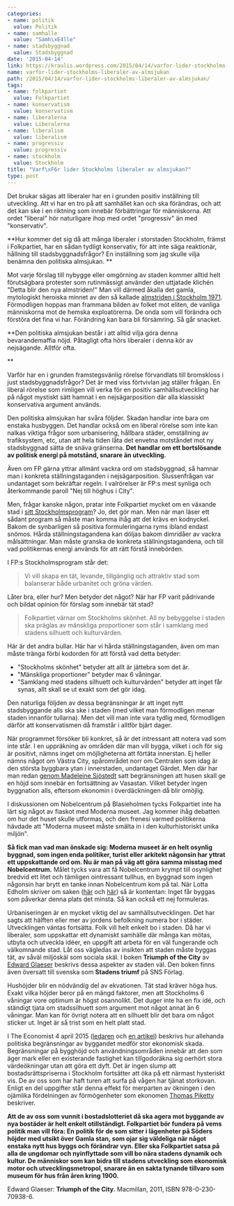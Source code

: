 ```yaml
---
categories:
- name: politik
  value: Politik
- name: samhalle
  value: "Samh\xE4lle"
- name: stadsbyggnad
  value: Stadsbyggnad
date: '2015-04-14'
link: https://kraulis.wordpress.com/2015/04/14/varfor-lider-stockholms-liberaler-av-almsjukan/
name: varfor-lider-stockholms-liberaler-av-almsjukan
path: /2015/04/14/varfor-lider-stockholms-liberaler-av-almsjukan/
tags:
- name: folkpartiet
  value: Folkpartiet
- name: konservatism
  value: konservatism
- name: liberalerna
  value: Liberalerna
- name: liberalism
  value: liberalism
- name: progressiv
  value: progressiv
- name: stockholm
  value: Stockholm
title: "Varf\xF6r lider Stockholms liberaler av almsjukan?"
type: post
---
```

Det brukar sägas att liberaler har en i grunden positiv inställning till utveckling. Att vi har en tro på att samhället kan och ska förändras, och att det kan ske i en riktning som innebär förbättringar för människorna. Att ordet "liberal" hör naturligare ihop med ordet "progressiv" än med "konservativ".

**Hur kommer det sig då att många liberaler i storstaden Stockholm, främst i Folkpartiet, har en sådan tydligt konservativ, för att inte säga reaktionär, hållning till stadsbyggnadsfrågor? En inställning som jag skulle vilja benämna den politiska almsjukan. **



Mot varje förslag till nybygge eller omgörning av staden kommer alltid helt förutsägbara protester som rutinmässigt använder den uttjatade klichén "Detta blir den nya almstriden!" Man vill därmed åkalla det gamla, mytologiskt heroiska minnet av den så kallade [almstriden i Stockholm 1971](http://sv.wikipedia.org/wiki/Almstriden). Förmodligen hoppas man frammana bilden av folket mot eliten, de vanliga människorna mot de hemska exploatörerna. De onda som vill förändra och förstöra det fina vi har. Förändring kan bara bli försämring. Så går snacket.

**Den politiska almsjukan består i att alltid vilja göra denna bevarandemaffia nöjd. Påtagligt ofta hörs liberaler i denna kör av nejsägande. Alltför ofta.

**

Varför har en i grunden framstegsvänlig rörelse förvandlats till bromskloss i just stadsbyggnadsfrågor? Det är med viss förtvivlan jag ställer frågan. En liberal rörelse som rimligen vill verka för en positiv samhällsutveckling har på något mystiskt sätt hamnat i en nejsägarposition där alla klassiskt konservativa argument används.

Den politiska almsjukan har svåra följder. Skadan handlar inte bara om enstaka husbyggen. Det handlar också om en liberal rörelse som inte kan nalkas viktiga frågor som urbanisering, hållbara städer, omställning av trafiksystem, etc, utan att hela tiden låta det envetna motståndet mot ny stadsbyggnad sätta de snäva gränserna. **Det handlar om ett bortslösande av politisk energi på motstånd, snarare än utveckling.**

Även om FP gärna yttrar allmänt vackra ord om stadsbyggnad, så hamnar man i konkreta ställningstaganden i nejsägarposition. Slussenfrågan var undantaget som bekräftar regeln. I valrörelser är FP:s mest synliga och återkommande paroll "Nej till höghus i City".

Men, frågar kanske någon, pratar inte Folkpartiet mycket om en växande stad i [sitt Stockholmsprogram](http://www.folkpartiet.se/lokalt/stockholms-stad/var-politik/ett-liberalt-stockholm/)? Jo, det gör man. Men när man läser ett sådant program så måste man komma ihåg att det krävs en kodnyckel. Bakom de synbarligen så positiva formuleringarna ryms ibland endast snömos. Hårda ställningstagandena kan döljas bakom dimridåer av vackra målsättningar. Man måste granska de konkreta ställningstagandena, och till vad politikernas energi används för att rätt förstå innebörden.

I FP:s Stockholmsprogram står det:

> Vi vill skapa en tät, levande, tillgänglig och attraktiv stad som balanserar både urbanitet och gröna värden.

Låter bra, eller hur? Men betyder det något? När har FP varit pådrivande och bildat opinion för förslag som innebär tät stad?

> Folkpartiet värnar om Stockholms skönhet. All ny bebyggelse i staden ska präglas av mänskliga proportioner som står i samklang med stadens silhuett och kulturvärden.

Här är det andra bullar. Här har vi hårda ställningstaganden, även om man måste tränga förbi kodorden för att förstå vad detta betyder:

- "Stockholms skönhet" betyder att allt är jättebra som det är.
- "Mänskliga proportioner" betyder max 6 våningar.
- "Samklang med stadens silhuett och kulturvärden" betyder att inget får synas, allt skall se ut exakt som det gör idag.

Den naturliga följden av dessa begränsningar är att inget nytt stadsbyggande alls ska ske i staden (med vilket man förmodligen menar staden innanför tullarna). Men det vill man inte vara tydlig med, förmodligen därför att konservatismen då framstår i alltför bjärt dager.

När programmet försöker bli konkret, så är det intressant att notera vad som inte står. I en uppräkning av områden där man vill bygga, vilket i och för sig är positivt, nämns inget om möjligheterna att förtäta innerstan. Ej heller nämns något om Västra City, spårområdet norr om Centralen som idag är den största byggbara ytan i innerstaden, undantaget Gärdet. Men där har man redan [genom Madeleine Sjöstedt](http://www.dn.se/kultur-noje/kulturdebatt/madeleine-sjostedt-helhetsgrepp-utbyggnad-ska-ske-i-samklang-med-stadens-silhuett/) satt begränsningen att husen skall ge en höjd som innebär en fortsättning av Vasastan. Vilket betyder ingen byggnation alls, eftersom ekonomin i överdäckningen då blir omöjlig.

I diskussionen om Nobelcentrum på Blasieholmen tycks Folkpartiet inte ha lärt sig något av fiaskot med Moderna museet. Jag kommer ihåg debatten om hur det huset skulle utformas, och den frenesi varmed politikerna hävdade att "Moderna museet måste smälta in i den kulturhistoriskt unika miljön".

**Så fick man vad man önskade sig: Moderna museet är en helt osynlig byggnad, som ingen enda politiker, turist eller arkitekt någonsin har yttrat ett uppskattande ord om. Nu är man på väg att göra samma misstag med Nobelcentrum.** Målet tycks vara att få Nobelcentrum krympt till osynlighet bredvid ett litet och tämligen ointressant tullhus, en byggnad som ingen någonsin har brytt en tanke innan Nobelcentrum kom på tal. När Lotta Edholm skriver om saken ([här](https://lottaedholm.wordpress.com/2014/04/09/nytt-nobelcenter/) och [här](https://lottaedholm.wordpress.com/2015/02/10/trist-besked-om-nobelcentret/)) så är kontentan: Inget får byggas som påverkar denna plats det minsta. Så kan också ett nej formuleras.

Urbaniseringen är en mycket viktig del av samhällsutvecklingen. Det har sagts att hälften eller mer av jordens befolkning numera bor i städer. Utvecklingen väntas fortsätta. Folk vill helt enkelt bo i staden. Då har vi liberaler, som uppskattar ett dynamiskt samhälle där många kan mötas, utbyta och utveckla idéer, en uppgift att arbeta för en väl fungerande och välkomnande stad. Låt oss vägledas av insikten att staden måste byggas tät, av såväl miljöskäl som sociala skäl. I boken **Triumph of the City** av [Edward Glaeser](http://en.wikipedia.org/wiki/Edward_Glaeser) beskrivs dessa aspekter av staden väl. Den boken finns även översatt till svenska som **Stadens triumf** på SNS Förlag.

Hushöjder blir en nödvändig del av ekvationen. Tät stad kräver höga hus. Exakt vilka höjder beror på en mängd faktorer, men att Stockholms 6 våningar vore optimum är högst osannolikt. Det duger inte ha en fix idé, och ständigt tjata om stadssilhuett som argument mot något annat än 6 våningar. Man kan för övrigt notera att en silhuett blir det bara om något sticker ut. Inget är så trist som en helt platt stad. 

I The Economist 4 april 2015 ([ledaren](http://www.economist.com/news/leaders/21647614-poor-land-use-worlds-greatest-cities-carries-huge-cost-space-and-city) och [en artikel](http://www.economist.com/news/briefing/21647622-land-centre-pre-industrial-economy-has-returned-constraint-growth)) beskrivs hur allehanda politiska begränsningar av byggandet medför stor ekonomisk skada. Begränsningar på bygghöjd och användningsområden innebär att den som äger mark eller en existerande fastighet kan tillgodoräkna sig oerhört stora värdeökningar utan att göra ett dyft. Det är ingen slump att bostadsrättspriserna i Stockholm fortsätter att öka på ett närmast hysteriskt vis. De av oss  som har haft turen att surfa på vågen har tjänat storkovan. Enligt en del uppgifter står denna effekt för merparten av ökningen i den ojämlika fördelningen av förmögenheter som ekonomen [Thomas Piketty](http://en.wikipedia.org/wiki/Thomas_Piketty) beskriver.

**Att de av oss som vunnit i bostadslotteriet då ska agera mot byggande av nya bostäder är helt enkelt otillständigt. Folkpartiet bör fundera på vems politik man vill föra: En politik för de som sitter i lägenheter på Söders höjder med utsikt över Gamla stan, som ojar sig väldeliga när något enstaka nytt hus byggs och förändrar vyn. Eller ska Folkpartiet satsa på alla de ungdomar och nyinflyttade som vill bo nära stadens dynamik och kultur. De människor som kan bidra till stadens utveckling som ekonomisk motor och utvecklingsmetropol, snarare än en sakta tynande tillvaro som museum för hus från åren kring 1900.**

Edward Glaeser: **Triumph of the City.** Macmillan, 2011, ISBN 978-0-230-70938-6.

